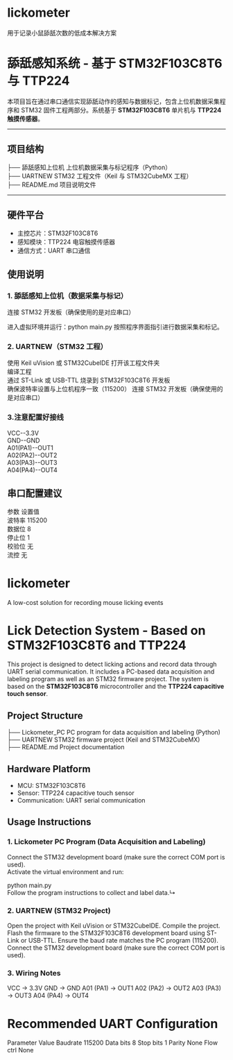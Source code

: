 # lickometer
用于记录小鼠舔舐次数的低成本解决方案
# 舔舐感知系统 - 基于 STM32F103C8T6 与 TTP224

本项目旨在通过串口通信实现舔舐动作的感知与数据标记，包含上位机数据采集程序和 STM32 固件工程两部分。系统基于 **STM32F103C8T6** 单片机与 **TTP224 触摸传感器**。

---

##  项目结构

├── 舔舐感知上位机 上位机数据采集与标记程序（Python）  
├── UARTNEW STM32 工程文件（Keil 与 STM32CubeMX 工程）  
├── README.md  项目说明文件


---

##  硬件平台

- 主控芯片：STM32F103C8T6  
- 感知模块：TTP224 电容触摸传感器  
- 通信方式：UART 串口通信  

## 使用说明
### 1. 舔舐感知上位机（数据采集与标记）
连接 STM32 开发板（确保使用的是对应串口）

进入虚拟环境并运行：python main.py
按照程序界面指引进行数据采集和标记。

### 2. UARTNEW（STM32 工程）
使用 Keil uVision 或 STM32CubeIDE 打开该工程文件夹  
编译工程  
通过 ST-Link 或 USB-TTL 烧录到 STM32F103C8T6 开发板  
确保波特率设置与上位机程序一致（115200）
连接 STM32 开发板（确保使用的是对应串口） 
### 3.注意配置好接线
VCC--3.3V  
GND--GND  
A01(PA1)--OUT1   
A02(PA2)--OUT2  
A03(PA3)--OUT3  
A04(PA4)--OUT4   
## 串口配置建议
参数	设置值  
波特率	115200  
数据位	8  
停止位	1  
校验位	无  
流控	无  
# lickometer
A low-cost solution for recording mouse licking events

# Lick Detection System - Based on STM32F103C8T6 and TTP224
This project is designed to detect licking actions and record data through UART serial communication. It includes a PC-based data acquisition and labeling program as well as an STM32 firmware project. The system is based on the **STM32F103C8T6** microcontroller and the **TTP224 capacitive touch sensor**.

## Project Structure
├── Lickometer_PC   PC program for data acquisition and labeling (Python)  
├── UARTNEW         STM32 firmware project (Keil and STM32CubeMX)  
├── README.md       Project documentation  

## Hardware Platform
- MCU: STM32F103C8T6  
- Sensor: TTP224 capacitive touch sensor  
- Communication: UART serial communication  

## Usage Instructions
### 1. Lickometer PC Program (Data Acquisition and Labeling)  
Connect the STM32 development board (make sure the correct COM port is used).    
Activate the virtual environment and run:  

python main.py  
Follow the program instructions to collect and label data.↳  

### 2. UARTNEW (STM32 Project)
Open the project with Keil uVision or STM32CubeIDE.
Compile the project.
Flash the firmware to the STM32F103C8T6 development board using ST-Link or USB-TTL.
Ensure the baud rate matches the PC program (115200).
Connect the STM32 development board (make sure the correct COM port is used).

### 3. Wiring Notes
VCC → 3.3V
GND → GND
A01 (PA1) → OUT1
A02 (PA2) → OUT2
A03 (PA3) → OUT3
A04 (PA4) → OUT4

# Recommended UART Configuration
Parameter	Value
Baudrate	115200
Data bits	8
Stop bits	1
Parity	None
Flow ctrl	None
